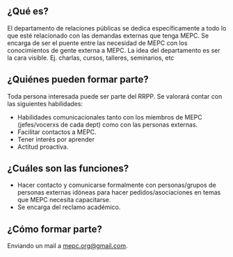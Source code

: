 ## **¿Qué es?**

El departamento de relaciones públicas se dedica específicamente a todo lo que esté relacionado con las demandas externas que tenga MEPC. Se encarga de ser el puente entre las necesidad de MEPC con los conocimientos de gente externa a MEPC. La idea del departamento es ser la cara visible. Ej. charlas, cursos, talleres, seminarios, etc

## **¿Quiénes pueden formar parte?**

Toda persona interesada puede ser parte del RRPP. Se valorará contar con las siguientes habilidades:

- Habilidades comunicacionales tanto con los miembros de MEPC (jefes/vocerxs de cada dept) como con las personas externas.
- Facilitar contactos a MEPC.
- Tener interés por aprender
- Actitud proactiva.

## **¿Cuáles son las funciones?**

- Hacer contacto y comunicarse formalmente con personas/grupos de personas externas idóneas para hacer pedidos/asociaciones en temas que MEPC necesita capacitarse.
- Se encarga del reclamo académico.

## **¿Cómo formar parte?**

Enviando un mail a mepc.org@gmail.com.
